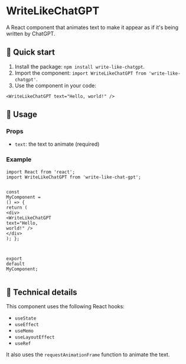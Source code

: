 <div class="markdown prose w-full break-words dark:prose-invert dark"><h1>WriteLikeChatGPT</h1><p>A React component that animates text to make it appear as if it's being written by ChatGPT.</p><h2>🚀 Quick start</h2><ol><li>Install the package: <code>npm install write-like-chatgpt</code>.</li><li>Import the component: <code>import WriteLikeChatGPT from 'write-like-chatgpt'</code>.</li><li>Use the component in your code:</li></ol><pre><div class="bg-black mb-4 rounded-md"><div class="p-4 overflow-y-auto"><code class="!whitespace-pre hljs language-jsx">&lt;<span class="hljs-title class_">WriteLikeChatGPT</span> text=<span class="hljs-string">"Hello, world!"</span> /&gt;
</code></div></div></pre><h2>📝 Usage</h2><h3>Props</h3><ul><li><code>text</code>: the text to animate (required)</li></ul><h3>Example</h3><pre><div class="bg-black mb-4 rounded-md"><div class="p-4 overflow-y-auto"><code class="!whitespace-pre hljs language-jsx"><span class="hljs-keyword">import</span> <span class="hljs-title class_">React</span> <span class="hljs-keyword">from</span> <span class="hljs-string">'react'</span>;
<span class="hljs-keyword">import</span> <span class="hljs-title class_">WriteLikeChatGPT</span> <span class="hljs-keyword">from</span> <span class="hljs-string">'write-like-chat-gpt'</span>;

<span class="hljs-keyword">const</span> <span class="hljs-title function_">MyComponent</span> = (<span class="hljs-params"></span>) =&gt; {
<span class="hljs-keyword">return</span> (
<span class="xml"><span class="hljs-tag">&lt;<span class="hljs-name">div</span>&gt;</span>
<span class="hljs-tag">&lt;<span class="hljs-name">WriteLikeChatGPT</span> <span class="hljs-attr">text</span>=<span class="hljs-string">"Hello, world!"</span> /&gt;</span>
<span class="hljs-tag">&lt;/<span class="hljs-name">div</span>&gt;</span></span>
);
};

<span class="hljs-keyword">export</span> <span class="hljs-keyword">default</span> <span class="hljs-title class_">MyComponent</span>;
</code></div></div></pre><h2>🤖 Technical details</h2><p>This component uses the following React hooks:</p><ul><li><code>useState</code></li><li><code>useEffect</code></li><li><code>useMemo</code></li><li><code>useLayoutEffect</code></li><li><code>useRef</code></li></ul><p>It also uses the <code>requestAnimationFrame</code> function to animate the text.</p></div>
